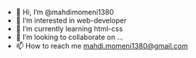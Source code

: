 - 👋 Hi, I’m @mahdimomeni1380
- 👀 I’m interested in web-developer 
- 🌱 I’m currently learning html-css
- 💞️ I’m looking to collaborate on ...
- 📫 How to reach me mahdi.momeni1380@gmail.com

<!---
mahdimomeni1380/mahdimomeni1380 is a ✨ special ✨ repository because its `README.md` (this file) appears on your GitHub profile.
You can click the Preview link to take a look at your changes.
--->
